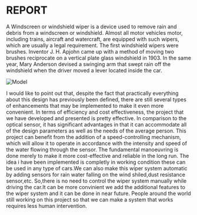 # REPORT
A Windscreen or windshield wiper is a device used to remove rain and debris from a windscreen or windshield. Almost all motor vehicles motor, including trains, 
aircraft and watercraft, are equipped with such wipers, which are usually a legal requirement.
The first windshield wipers were brushes. Inventor J. H. Apjohn came up with a method of moving two brushes reciprocate on a vertical plate glass windshield
in 1903. In the same year, Mary Anderson devised a swinging arm that swept rain off the windshield when the driver moved a lever located inside the car.

![Model](https://user-images.githubusercontent.com/91192535/168482026-5275e304-3e80-4361-bc65-c049f8f8f0a1.jpg)


I would like to point out that, despite the fact that practically everything about this design has previously been defined, there are still several 
types of enhancements that may be implemented to make it even more convenient. In terms of efficiency and cost effectiveness, the project that we have 
developed and presented is pretty effective. In comparison to the optical sensor, it has significant advantages in that it can accommodate all of the 
design parameters as well as the needs of the average person. This project can benefit from the addition of a speed-controlling mechanism, which will 
allow it to operate in accordance with the intensity and speed of the water flowing through the sensor. The fundamental manoeuvring is done merely to
make it more cost-effective and reliable in the long run. The idea i have been implemented is completly in working condition these can be used in any 
type of cars.We can also make this wiper system automatic by adding sensors for rain water falling on the wind shiled,dust resistance sensor,etc.
So,there is no need to control the wiper system manually while driving the car.It can be more convinient we add the additional features to the wiper 
system and it can be done in near future.
People around the world still working on this project so that we can make a system that works requires less human intervention.
